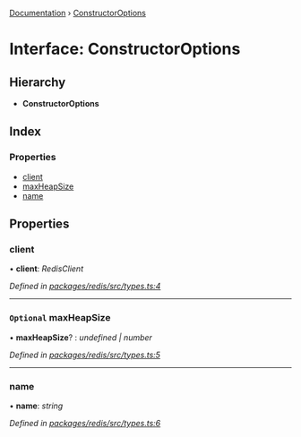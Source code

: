 [Documentation](../README.md) › [ConstructorOptions](constructoroptions.md)

# Interface: ConstructorOptions

## Hierarchy

* **ConstructorOptions**

## Index

### Properties

* [client](constructoroptions.md#client)
* [maxHeapSize](constructoroptions.md#optional-maxheapsize)
* [name](constructoroptions.md#name)

## Properties

###  client

• **client**: *RedisClient*

*Defined in [packages/redis/src/types.ts:4](https://github.com/badbatch/cachemap/blob/ba019ba/packages/redis/src/types.ts#L4)*

___

### `Optional` maxHeapSize

• **maxHeapSize**? : *undefined | number*

*Defined in [packages/redis/src/types.ts:5](https://github.com/badbatch/cachemap/blob/ba019ba/packages/redis/src/types.ts#L5)*

___

###  name

• **name**: *string*

*Defined in [packages/redis/src/types.ts:6](https://github.com/badbatch/cachemap/blob/ba019ba/packages/redis/src/types.ts#L6)*
